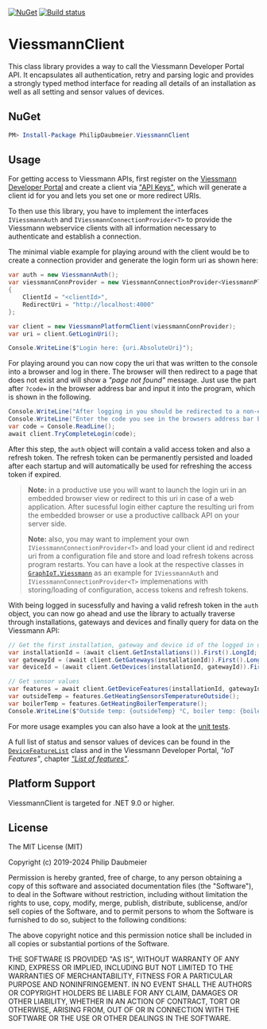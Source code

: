 ﻿[![NuGet](http://img.shields.io/nuget/v/PhilipDaubmeier.ViessmannClient.svg?style=flat-square)](https://www.nuget.org/packages/PhilipDaubmeier.ViessmannClient/)
[![Build status](https://ci.appveyor.com/api/projects/status/mj67oe2c9wfkv2ld/branch/master?svg=true)](https://ci.appveyor.com/project/philipdaubmeier/graphiot/branch/master)

# ViessmannClient

This class library provides a way to call the Viessmann Developer Portal API. It encapsulates all authentication, retry and parsing logic and provides a strongly typed method interface for reading all details of an installation as well as all setting and sensor values of devices.

## NuGet

```powershell
PM> Install-Package PhilipDaubmeier.ViessmannClient
```

## Usage

For getting access to Viessmann APIs, first register on the [Viessmann Developer Portal](https://developer.viessmann.com/) and create a client via ["API Keys"](https://developer.viessmann.com/de/clients), which will generate a client id for you and lets you set one or more redirect URIs.

To then use this library, you have to implement the interfaces `IViessmannAuth` and `IViessmannConnectionProvider<T>` to provide the Viessmann webservice clients with all information necessary to authenticate and establish a connection.

The minimal viable example for playing around with the client would be to create a connection provider and generate the login form uri as shown here:

```csharp
var auth = new ViessmannAuth();
var viessmannConnProvider = new ViessmannConnectionProvider<ViessmannPlatformClient>(auth)
{
    ClientId = "<clientId>",
    RedirectUri = "http://localhost:4000"
};

var client = new ViessmannPlatformClient(viessmannConnProvider);
var uri = client.GetLoginUri();

Console.WriteLine($"Login here: {uri.AbsoluteUri}");
```

For playing around you can now copy the uri that was written to the console into a browser and log in there. The browser will then redirect to a page that does not exist and will show a _"page not found"_ message. Just use the part after `?code=` in the browser address bar and input it into the program, which is shown in the following.

```csharp
Console.WriteLine("After logging in you should be redirected to a non-existent page.");
Console.WriteLine("Enter the code you see in the browsers address bar behind '?code=':");
var code = Console.ReadLine();
await client.TryCompleteLogin(code);
```

After this step, the `auth` object will contain a valid access token and also a refresh token. The refresh token can be permanently persisted and loaded after each startup and will automatically be used for refreshing the access token if expired.

> **Note:** in a productive use you will want to launch the login uri in an embedded browser view or redirect to this uri in case of a web application. After sucessful login either capture the resulting uri from the embedded browser or use a productive callback API on your server side.
> 
> **Note:** also, you may want to implement your own `IViessmannConnectionProvider<T>` and load your client id and redirect uri from a configuration file and store and load refresh tokens across program restarts. You can have a look at the respective classes in [`GraphIoT.Viessmann`](../GraphIoT.Viessmann/Config) as an example for `IViessmannAuth` and `IViessmannConnectionProvider<T>` implemenations with storing/loading of configuration, access tokens and refresh tokens.

With being logged in sucessfully and having a valid refresh token in the `auth` object, you can now go ahead and use the library to actually traverse through installations, gateways and devices and finally query for data on the Viessmann API:

```csharp
// Get the first installation, gateway and device id of the logged in user
var installationId = (await client.GetInstallations()).First().LongId;
var gatewayId = (await client.GetGateways(installationId)).First().LongId;
var deviceId = (await client.GetDevices(installationId, gatewayId)).First().LongId;

// Get sensor values
var features = await client.GetDeviceFeatures(installationId, gatewayId, deviceId);
var outsideTemp = features.GetHeatingSensorsTemperatureOutside();
var boilerTemp = features.GetHeatingBoilerTemperature();
Console.WriteLine($"Outside temp: {outsideTemp} °C, boiler temp: {boilerTemp} °C");
```

For more usage examples you can also have a look at the [unit tests](../../test/ViessmannClient.Tests).

A full list of status and sensor values of devices can be found in the [`DeviceFeatureList`](Model/Devices/DeviceFeatureList.cs) class and in the Viessmann Developer Portal, _"IoT Features"_, chapter [_"List of features"_](https://developer.viessmann.com/en/doc/iot).

## Platform Support

ViessmannClient is targeted for .NET 9.0 or higher.

## License

The MIT License (MIT)

Copyright (c) 2019-2024 Philip Daubmeier

Permission is hereby granted, free of charge, to any person obtaining a copy
of this software and associated documentation files (the "Software"), to deal
in the Software without restriction, including without limitation the rights
to use, copy, modify, merge, publish, distribute, sublicense, and/or sell
copies of the Software, and to permit persons to whom the Software is
furnished to do so, subject to the following conditions:

The above copyright notice and this permission notice shall be included in all
copies or substantial portions of the Software.

THE SOFTWARE IS PROVIDED "AS IS", WITHOUT WARRANTY OF ANY KIND, EXPRESS OR
IMPLIED, INCLUDING BUT NOT LIMITED TO THE WARRANTIES OF MERCHANTABILITY,
FITNESS FOR A PARTICULAR PURPOSE AND NONINFRINGEMENT. IN NO EVENT SHALL THE
AUTHORS OR COPYRIGHT HOLDERS BE LIABLE FOR ANY CLAIM, DAMAGES OR OTHER
LIABILITY, WHETHER IN AN ACTION OF CONTRACT, TORT OR OTHERWISE, ARISING FROM,
OUT OF OR IN CONNECTION WITH THE SOFTWARE OR THE USE OR OTHER DEALINGS IN THE
SOFTWARE.
